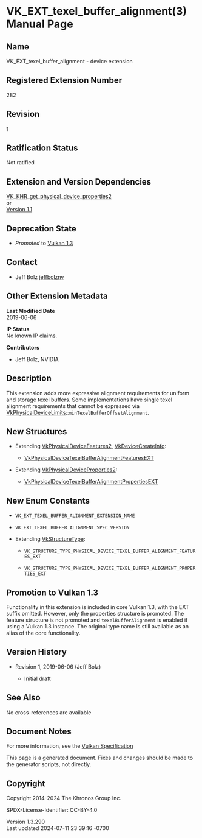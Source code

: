 # VK_EXT_texel_buffer_alignment(3) Manual Page

## Name

VK_EXT_texel_buffer_alignment - device extension



## <a href="#_registered_extension_number" class="anchor"></a>Registered Extension Number

282

## <a href="#_revision" class="anchor"></a>Revision

1

## <a href="#_ratification_status" class="anchor"></a>Ratification Status

Not ratified

## <a href="#_extension_and_version_dependencies" class="anchor"></a>Extension and Version Dependencies

[VK_KHR_get_physical_device_properties2](https://registry.khronos.org/vulkan/specs/1.3-extensions/man/html/VK_KHR_get_physical_device_properties2.html)  
or  
[Version 1.1](#versions-1.1)  

## <a href="#_deprecation_state" class="anchor"></a>Deprecation State

- *Promoted* to <a
  href="https://registry.khronos.org/vulkan/specs/1.3-extensions/html/vkspec.html#versions-1.3-promotions"
  target="_blank" rel="noopener">Vulkan 1.3</a>

## <a href="#_contact" class="anchor"></a>Contact

- Jeff Bolz <a
  href="https://github.com/KhronosGroup/Vulkan-Docs/issues/new?body=%5BVK_EXT_texel_buffer_alignment%5D%20@jeffbolznv%0A*Here%20describe%20the%20issue%20or%20question%20you%20have%20about%20the%20VK_EXT_texel_buffer_alignment%20extension*"
  target="_blank" rel="nofollow noopener"><em></em>jeffbolznv</a>

## <a href="#_other_extension_metadata" class="anchor"></a>Other Extension Metadata

**Last Modified Date**  
2019-06-06

**IP Status**  
No known IP claims.

**Contributors**  
- Jeff Bolz, NVIDIA

## <a href="#_description" class="anchor"></a>Description

This extension adds more expressive alignment requirements for uniform
and storage texel buffers. Some implementations have single texel
alignment requirements that cannot be expressed via
[VkPhysicalDeviceLimits](https://registry.khronos.org/vulkan/specs/1.3-extensions/man/html/VkPhysicalDeviceLimits.html)::`minTexelBufferOffsetAlignment`.

## <a href="#_new_structures" class="anchor"></a>New Structures

- Extending [VkPhysicalDeviceFeatures2](https://registry.khronos.org/vulkan/specs/1.3-extensions/man/html/VkPhysicalDeviceFeatures2.html),
  [VkDeviceCreateInfo](https://registry.khronos.org/vulkan/specs/1.3-extensions/man/html/VkDeviceCreateInfo.html):

  - [VkPhysicalDeviceTexelBufferAlignmentFeaturesEXT](https://registry.khronos.org/vulkan/specs/1.3-extensions/man/html/VkPhysicalDeviceTexelBufferAlignmentFeaturesEXT.html)

- Extending
  [VkPhysicalDeviceProperties2](https://registry.khronos.org/vulkan/specs/1.3-extensions/man/html/VkPhysicalDeviceProperties2.html):

  - [VkPhysicalDeviceTexelBufferAlignmentPropertiesEXT](https://registry.khronos.org/vulkan/specs/1.3-extensions/man/html/VkPhysicalDeviceTexelBufferAlignmentPropertiesEXT.html)

## <a href="#_new_enum_constants" class="anchor"></a>New Enum Constants

- `VK_EXT_TEXEL_BUFFER_ALIGNMENT_EXTENSION_NAME`

- `VK_EXT_TEXEL_BUFFER_ALIGNMENT_SPEC_VERSION`

- Extending [VkStructureType](https://registry.khronos.org/vulkan/specs/1.3-extensions/man/html/VkStructureType.html):

  - `VK_STRUCTURE_TYPE_PHYSICAL_DEVICE_TEXEL_BUFFER_ALIGNMENT_FEATURES_EXT`

  - `VK_STRUCTURE_TYPE_PHYSICAL_DEVICE_TEXEL_BUFFER_ALIGNMENT_PROPERTIES_EXT`

## <a href="#_promotion_to_vulkan_1_3" class="anchor"></a>Promotion to Vulkan 1.3

Functionality in this extension is included in core Vulkan 1.3, with the
EXT suffix omitted. However, only the properties structure is promoted.
The feature structure is not promoted and `texelBufferAlignment` is
enabled if using a Vulkan 1.3 instance. The original type name is still
available as an alias of the core functionality.

## <a href="#_version_history" class="anchor"></a>Version History

- Revision 1, 2019-06-06 (Jeff Bolz)

  - Initial draft

## <a href="#_see_also" class="anchor"></a>See Also

No cross-references are available

## <a href="#_document_notes" class="anchor"></a>Document Notes

For more information, see the <a
href="https://registry.khronos.org/vulkan/specs/1.3-extensions/html/vkspec.html#VK_EXT_texel_buffer_alignment"
target="_blank" rel="noopener">Vulkan Specification</a>

This page is a generated document. Fixes and changes should be made to
the generator scripts, not directly.

## <a href="#_copyright" class="anchor"></a>Copyright

Copyright 2014-2024 The Khronos Group Inc.

SPDX-License-Identifier: CC-BY-4.0

Version 1.3.290  
Last updated 2024-07-11 23:39:16 -0700
